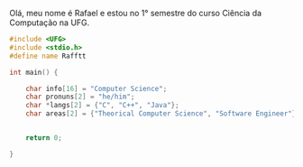 Olá, meu nome é Rafael e estou no 1° semestre do curso Ciência da Computação na UFG.

```C++
#include <UFG>
#include <stdio.h>
#define name Rafftt

int main() {

    char info[16] = "Computer Science";
    char pronuns[2] = "he/him";
    char *langs[2] = {"C", "C++", "Java"};
    char areas[2] = {"Theorical Computer Science", "Software Engineer"};


    return 0;

}
```
